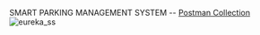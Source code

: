 
SMART PARKING MANAGEMENT SYSTEM -- 
[Postman Collection](./Smart_Parking_Management_System/Smart_Parking_Management_System.postman_collection.json)
![eureka_ss](https://github.com/user-attachments/assets/28a903b2-60b0-4a9c-a81b-1f8431a421c2)


